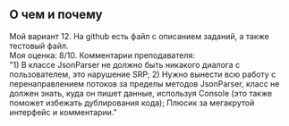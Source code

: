## О чем и почему
Мой вариант 12. На github есть файл с описанием заданий, а также тестовый файл. <br>
Моя оценка: 8/10. Комментарии преподавателя: <br>
"1) В классе JsonParser не должно быть никакого диалога с пользователем, это нарушение SRP; 
2) Нужно вынести всю работу с перенаправлением потоков за пределы методов JsonParser, класс не должен знать, куда он пишет данные, используя Console (это также поможет избежать дублирования кода); 
Плюсик за мегакрутой интерфейс и комментарии."
